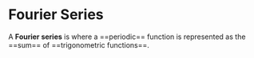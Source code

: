 # Fourier Series

A **Fourier series** is where a ==periodic== function is represented as the ==sum== of ==trigonometric functions==.
<!--SR:!2000-01-01,1,250!2025-10-04,3,252!2000-01-01,1,250-->

<!--SR:!2025-10-02,3,252!2025-10-02,3,252!2025-10-02,3,252-->
